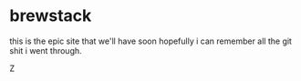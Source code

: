 brewstack
=========

this is the epic site that we'll have soon hopefully i can remember all the git shit i went through.

Z
